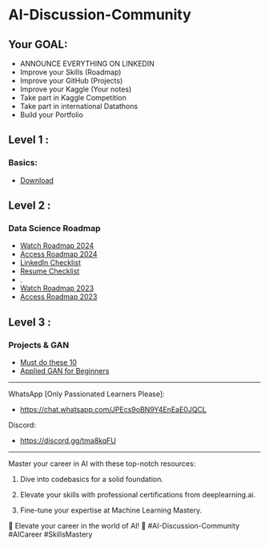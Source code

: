 # AI-Discussion-Community

## Your GOAL: 
* ANNOUNCE EVERYTHING ON LINKEDIN
* Improve your Skills (Roadmap)
* Improve your GitHub (Projects)
* Improve your Kaggle (Your notes)
* Take part in Kaggle Competition
* Take part in international Datathons
* Build your Portfolio

## Level 1 :

### Basics:
* [Download](https://github.com/osamatech786/AI-Discussion-Community/blob/main/resource/Level%201%20Guide.pdf)

## Level 2 :

### Data Science Roadmap
* [Watch Roadmap 2024](https://www.youtube.com/watch?v=PFPt6PQNslE)
* [Access Roadmap 2024](https://github.com/osamatech786/AI-Discussion-Community/blob/main/resource/Data%20Science%20Roadmap%202024.pdf)
* [LinkedIn Checklist](https://github.com/osamatech786/AI-Discussion-Community/blob/main/resource/LinkedIn%20Checklist.pdf)
* [Resume Checklist](https://github.com/osamatech786/AI-Discussion-Community/blob/main/resource/Resume%20Checklist.pdf)
* .
* [Watch Roadmap 2023](https://www.youtube.com/watch?v=eaFaD_IBYW4)
* [Access Roadmap 2023](https://github.com/osamatech786/AI-Discussion-Community/blob/main/resource/ds_roadmap.pdf)

## Level 3 :

### Projects & GAN
* [Must do these 10](https://github.com/osamatech786/AI-Discussion-Community/blob/main/resource/Top_Data_Science_Projects_1705476173.pdf)
* [Applied GAN for Beginners](https://github.com/osamatech786/AI-Discussion-Community/blob/main/resource/gen_ai_1703257298.pdf)


-------------
WhatsApp [Only Passionated Learners Please]:  
- https://chat.whatsapp.com/JPEcs9oBN9Y4EnEaE0JQCL

Discord:
- https://discord.gg/tma8kqFU

<!-- YouTube :  
- https://www.youtube.com/@aidiscussioncommunity -->
-------------

Master your career in AI with these top-notch resources:

1. Dive into codebasics for a solid foundation.

2. Elevate your skills with professional certifications from deeplearning.ai.

3. Fine-tune your expertise at Machine Learning Mastery.

🚀 Elevate your career in the world of AI! 🤖 
#AI-Discussion-Community #AICareer #SkillsMastery
